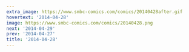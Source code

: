 ```yaml
---
extra_image: https://www.smbc-comics.com/comics/20140428after.gif
hovertext: '2014-04-28'
image: https://www.smbc-comics.com/comics/20140428.png
next: '2014-04-29'
prev: '2014-04-27'
title: '2014-04-28'
---
```

